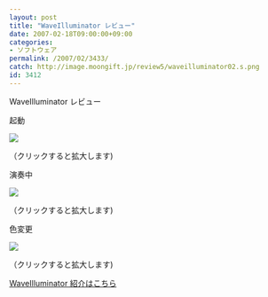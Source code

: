```yaml
---
layout: post
title: "WaveIlluminator レビュー"
date: 2007-02-18T09:00:00+09:00
categories:
- ソフトウェア
permalink: /2007/02/3433/
catch: http://image.moongift.jp/review5/waveilluminator02.s.png
id: 3412
---
```

WaveIlluminator レビュー  
<!--more-->

起動

  

[![](http://image.moongift.jp/review5/waveilluminator01.s.png)](http://image.moongift.jp/review5/waveilluminator01.png)  
  
（クリックすると拡大します)

  

演奏中

  

[![](http://image.moongift.jp/review5/waveilluminator02.s.png)](http://image.moongift.jp/review5/waveilluminator02.png)  
  
（クリックすると拡大します)

  

色変更

  

[![](http://image.moongift.jp/review5/waveilluminator03.s.png)](http://image.moongift.jp/review5/waveilluminator03.png)  
  
（クリックすると拡大します)

  

[WaveIlluminator 紹介はこちら](http://fw.moongift.jp/intro/i-3431.html)


